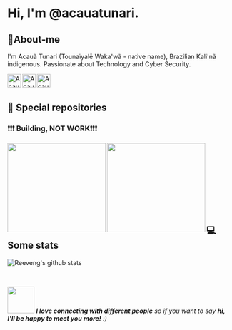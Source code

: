 # Hi, I'm @acauatunari. 

<h2> 🤖About-me </h2>

I'm Acauã Tunari (Tounaïyalē Waka'wã - native name), Brazilian Kali'nã indigenous. Passionate about Technology and Cyber Security.
 
[<img src="https://www.vectorlogo.zone/logos/linkedin/linkedin-icon.svg" alt="Acauã Tunari's LinkedIn Profile" height="30" width="30" align="left">](https://www.linkedin.com/in/acauatunari/)

[<img src="https://www.vectorlogo.zone/logos/twitter/twitter-tile.svg" alt="Acauã Tunari's Twitter Profile" height="30" width="30" align="left">](https://twitter.com/acauatunari)

[<img src="https://www.vectorlogo.zone/logos/telegram/telegram-icon.svg" alt="Acauã Tunari's Telegram Mensager Profile" height="30" width="30" align="left">](https://t.me/acauatunari)

<br />
<br />

<h2>📁 Special repositories</h2>
<h3> ❗❗❗ Building, NOT WORK❗❗❗ </h3>

<img src="https://github.com/acauatunari/acauatunari/raw/main/img/network-defender.gif" height="200" width="220" align="left">

<img src="https://github.com/acauatunari/acauatunari/raw/main/img/hardware-hacking.gif" height="200" width="220" align="left">

<br /> <!--- FAMOSA GAMBIARRA --> 
<br /> <!--- FAMOSA GAMBIARRA -->
<br /> <!--- FAMOSA GAMBIARRA -->
<br /> <!--- FAMOSA GAMBIARRA -->
<br /> <!--- FAMOSA GAMBIARRA -->
<br /> <!--- FAMOSA GAMBIARRA -->
<br /> <!--- FAMOSA GAMBIARRA -->
<br /> <!--- FAMOSA GAMBIARRA -->
<br /> <!--- FAMOSA GAMBIARRA -->

<h2>💻 Some stats</h2>

![Reeveng's github stats](https://github-readme-stats.vercel.app/api?username=acauatunari&show_icons=true&title_color=fff&icon_color=79ff97&text_color=9f9f9f&bg_color=151515)

<br />

<img src="https://media.giphy.com/media/LnQjpWaON8nhr21vNW/giphy.gif" width="60"> <em><b>I love connecting with different people</b> so if you want to say <b>hi, I'll be happy to meet you more!</b> :)

